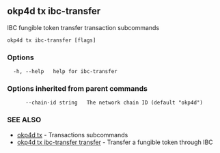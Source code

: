 ## okp4d tx ibc-transfer

IBC fungible token transfer transaction subcommands

```
okp4d tx ibc-transfer [flags]
```

### Options

```
  -h, --help   help for ibc-transfer
```

### Options inherited from parent commands

```
      --chain-id string   The network chain ID (default "okp4d")
```

### SEE ALSO

* [okp4d tx](okp4d_tx.md)	 - Transactions subcommands
* [okp4d tx ibc-transfer transfer](okp4d_tx_ibc-transfer_transfer.md)	 - Transfer a fungible token through IBC
